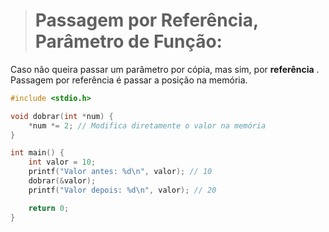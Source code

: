 > # Passagem por Referência, Parâmetro de Função:
Caso não queira passar um parâmetro por cópia, mas sim, por **referência** .
Passagem por referência é passar a posição na memória.

```c
#include <stdio.h>

void dobrar(int *num) {
    *num *= 2; // Modifica diretamente o valor na memória
}

int main() {
    int valor = 10;
    printf("Valor antes: %d\n", valor); // 10
    dobrar(&valor);
    printf("Valor depois: %d\n", valor); // 20

    return 0;
}
```
